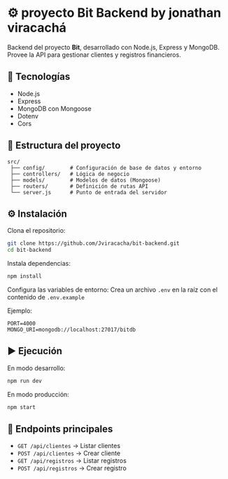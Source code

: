 # ⚙️ proyecto Bit Backend by jonathan viracachá

Backend del proyecto **Bit**, desarrollado con Node.js, Express y MongoDB. 
Provee la API para gestionar clientes y registros financieros.

## 🚀 Tecnologías
- Node.js
- Express
- MongoDB con Mongoose
- Dotenv
- Cors

## 📂 Estructura del proyecto
```
src/
 ├── config/        # Configuración de base de datos y entorno
 ├── controllers/   # Lógica de negocio
 ├── models/        # Modelos de datos (Mongoose)
 ├── routers/       # Definición de rutas API
 └── server.js      # Punto de entrada del servidor
```

## ⚙️ Instalación
Clona el repositorio:
```bash
git clone https://github.com/Jviracacha/bit-backend.git
cd bit-backend
```

Instala dependencias:
```bash
npm install
```

Configura las variables de entorno:
Crea un archivo `.env` en la raíz con el contenido de `.env.example`

Ejemplo:
```
PORT=4000
MONGO_URI=mongodb://localhost:27017/bitdb
```

## ▶️ Ejecución
En modo desarrollo:
```bash
npm run dev
```

En modo producción:
```bash
npm start
```

## 📡 Endpoints principales
- `GET /api/clientes` → Listar clientes
- `POST /api/clientes` → Crear cliente
- `GET /api/registros` → Listar registros
- `POST /api/registros` → Crear registro
